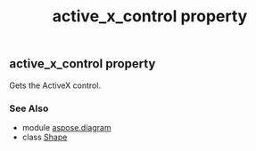 ﻿---
title: active_x_control property
second_title: Aspose.Diagram for Python via .NET API References
description: 
type: docs
weight: 350
url: /python-net/aspose.diagram/shape/active_x_control/
is_root: false
---

## active_x_control property


Gets the ActiveX control.

### See Also
* module [aspose.diagram](../../)
* class [Shape](/diagram/python-net/aspose.diagram/shape)
